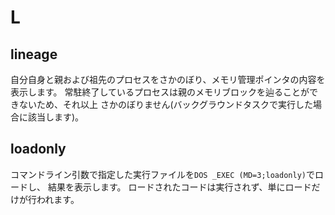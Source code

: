 # L

## lineage
自分自身と親および祖先のプロセスをさかのぼり、メモリ管理ポインタの内容を表示します。
常駐終了しているプロセスは親のメモリブロックを辿ることができないため、それ以上
さかのぼりません(バックグラウンドタスクで実行した場合に該当します)。


## loadonly
コマンドライン引数で指定した実行ファイルを`DOS _EXEC (MD=3;loadonly)`でロードし、
結果を表示します。
ロードされたコードは実行されず、単にロードだけが行われます。
